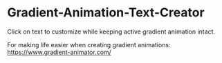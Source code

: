# Gradient-Animation-Text-Creator
Click on text to customize while keeping active gradient animation intact.

For making life easier when creating gradient animations:
https://www.gradient-animator.com/
